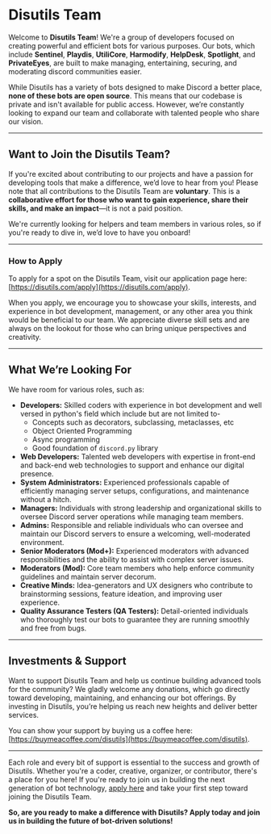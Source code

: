 # Disutils Team 

Welcome to **Disutils Team**! We're a group of developers focused on creating powerful and efficient bots for various purposes. Our bots, which include **Sentinel**, **Playdis**, **UtiliCore**, **Harmodify**, **HelpDesk**, **Spotlight**, and **PrivateEyes**, are built to make managing, entertaining, securing, and moderating discord communities easier. 

While Disutils has a variety of bots designed to make Discord a better place, **none of these bots are open source**. This means that our codebase is private and isn't available for public access. However, we’re constantly looking to expand our team and collaborate with talented people who share our vision.

---

## Want to Join the Disutils Team?

If you're excited about contributing to our projects and have a passion for developing tools that make a difference, we’d love to hear from you! Please note that all contributions to the Disutils Team are **voluntary**. This is a **collaborative effort for those who want to gain experience, share their skills, and make an impact**—it is not a paid position. 

We're currently looking for helpers and team members in various roles, so if you're ready to dive in, we’d love to have you onboard!

---

### How to Apply
To apply for a spot on the Disutils Team, visit our application page here: [https://disutils.com/apply](https://disutils.com/apply). 

When you apply, we encourage you to showcase your skills, interests, and experience in bot development, management, or any other area you think would be beneficial to our team. We appreciate diverse skill sets and are always on the lookout for those who can bring unique perspectives and creativity.

---

## What We’re Looking For

We have room for various roles, such as:

- **Developers:** Skilled coders with experience in bot development and well versed in python's field which include but are not limited to-
    - Concepts such as decorators, subclassing, metaclasses, etc 
    - Object Oriented Programming
    - Async programming
    - Good foundation of `discord.py` library
- **Web Developers:** Talented web developers with expertise in front-end and back-end web technologies to support and enhance our digital presence.
- **System Administrators:** Experienced professionals capable of efficiently managing server setups, configurations, and maintenance without a hitch.
- **Managers:** Individuals with strong leadership and organizational skills to oversee Discord server operations while managing team members.
- **Admins:** Responsible and reliable individuals who can oversee and maintain our Discord servers to ensure a welcoming, well-moderated environment.
- **Senior Moderators (Mod+):** Experienced moderators with advanced responsibilities and the ability to assist with complex server issues.
- **Moderators (Mod):** Core team members who help enforce community guidelines and maintain server decorum.
- **Creative Minds:** Idea-generators and UX designers who contribute to brainstorming sessions, feature ideation, and improving user experience.
- **Quality Assurance Testers (QA Testers):** Detail-oriented individuals who thoroughly test our bots to guarantee they are running smoothly and free from bugs.

---

## Investments & Support

Want to support Disutils Team and help us continue building advanced tools for the community? We gladly welcome any donations, which go directly toward developing, maintaining, and enhancing our bot offerings. By investing in Disutils, you’re helping us reach new heights and deliver better services. 

You can show your support by buying us a coffee here: [https://buymeacoffee.com/disutils](https://buymeacoffee.com/disutils).

---

Each role and every bit of support is essential to the success and growth of Disutils. Whether you're a coder, creative, organizer, or contributor, there's a place for you here! If you're ready to join us in building the next generation of bot technology, [apply here](https://disutils.com/apply) and take your first step toward joining the Disutils Team.

**So, are you ready to make a difference with Disutils? Apply today and join us in building the future of bot-driven solutions!**
